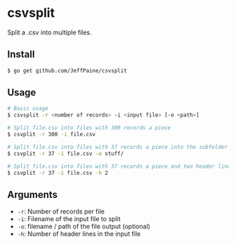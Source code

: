# csvsplit

Split a .csv into multiple files.

## Install
```bash
$ go get github.com/JeffPaine/csvsplit
```

## Usage
```bash
# Basic usage
$ csvsplit -r <number of records> -i <input file> [-o <path>]

# Split file.csv into files with 300 records a piece
$ csvplit -r 300 -i file.csv

# Split file.csv into files with 37 records a piece into the subfolder 'stuff'
$ csvplit -r 37 -i file.csv -o stuff/

# Split file.csv into files with 37 records a piece and two header lines
$ csvplit -r 37 -i file.csv -h 2
```

## Arguments
* `-r`: Number of records per file
* `-i`: Filename of the input file to split
* `-o`: filename / path of the file output (optional)
* `-h`: Number of header lines in the input file
